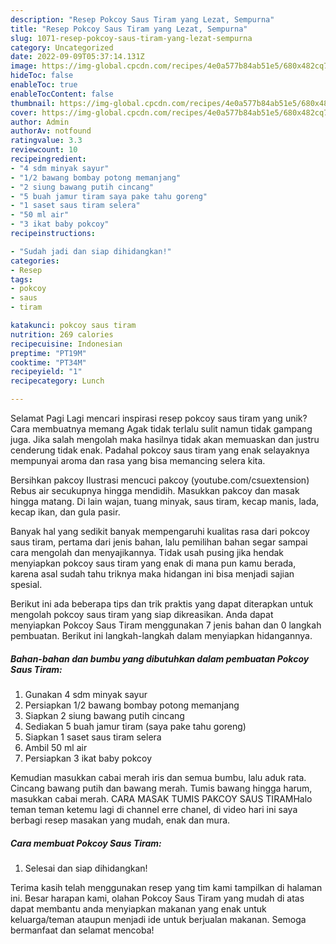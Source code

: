 ```yaml
---
description: "Resep Pokcoy Saus Tiram yang Lezat, Sempurna"
title: "Resep Pokcoy Saus Tiram yang Lezat, Sempurna"
slug: 1071-resep-pokcoy-saus-tiram-yang-lezat-sempurna
category: Uncategorized
date: 2022-09-09T05:37:14.131Z
image: https://img-global.cpcdn.com/recipes/4e0a577b84ab51e5/680x482cq70/pokcoy-saus-tiram-foto-resep-utama.jpg
hideToc: false
enableToc: true
enableTocContent: false
thumbnail: https://img-global.cpcdn.com/recipes/4e0a577b84ab51e5/680x482cq70/pokcoy-saus-tiram-foto-resep-utama.jpg
cover: https://img-global.cpcdn.com/recipes/4e0a577b84ab51e5/680x482cq70/pokcoy-saus-tiram-foto-resep-utama.jpg
author: Admin
authorAv: notfound
ratingvalue: 3.3
reviewcount: 10
recipeingredient:
- "4 sdm minyak sayur"
- "1/2 bawang bombay potong memanjang"
- "2 siung bawang putih cincang"
- "5 buah jamur tiram saya pake tahu goreng"
- "1 saset saus tiram selera"
- "50 ml air"
- "3 ikat baby pokcoy"
recipeinstructions:

- "Sudah jadi dan siap dihidangkan!"
categories:
- Resep
tags:
- pokcoy
- saus
- tiram

katakunci: pokcoy saus tiram 
nutrition: 269 calories
recipecuisine: Indonesian
preptime: "PT19M"
cooktime: "PT34M"
recipeyield: "1"
recipecategory: Lunch

---
```



Selamat Pagi Lagi mencari inspirasi resep pokcoy saus tiram yang unik? Cara membuatnya memang Agak tidak terlalu sulit namun tidak gampang juga. Jika salah mengolah maka hasilnya tidak akan memuaskan dan justru cenderung tidak enak. Padahal pokcoy saus tiram yang enak selayaknya mempunyai aroma dan rasa yang bisa memancing selera kita.


Bersihkan pakcoy Ilustrasi mencuci pakcoy (youtube.com/csuextension) Rebus air secukupnya hingga mendidih. Masukkan pakcoy dan masak hingga matang. Di lain wajan, tuang minyak, saus tiram, kecap manis, lada, kecap ikan, dan gula pasir.

Banyak hal yang sedikit banyak mempengaruhi kualitas rasa dari pokcoy saus tiram, pertama dari jenis bahan, lalu pemilihan bahan segar sampai cara mengolah dan menyajikannya. Tidak usah pusing jika hendak menyiapkan pokcoy saus tiram yang enak di mana pun kamu berada, karena asal sudah tahu triknya maka hidangan ini bisa menjadi sajian spesial.


Berikut ini ada beberapa tips dan trik praktis yang dapat diterapkan untuk mengolah pokcoy saus tiram yang siap dikreasikan. Anda dapat menyiapkan Pokcoy Saus Tiram menggunakan 7 jenis bahan dan 0 langkah pembuatan. Berikut ini langkah-langkah dalam menyiapkan hidangannya.

<!--inarticleads1-->

##### Bahan-bahan dan bumbu yang dibutuhkan dalam pembuatan Pokcoy Saus Tiram:

1. Gunakan 4 sdm minyak sayur
1. Persiapkan 1/2 bawang bombay potong memanjang
1. Siapkan 2 siung bawang putih cincang
1. Sediakan 5 buah jamur tiram (saya pake tahu goreng)
1. Siapkan 1 saset saus tiram selera
1. Ambil 50 ml air
1. Persiapkan 3 ikat baby pokcoy


Kemudian masukkan cabai merah iris dan semua bumbu, lalu aduk rata. Cincang bawang putih dan bawang merah. Tumis bawang hingga harum, masukkan cabai merah. CARA MASAK TUMIS PAKCOY SAUS TIRAMHalo teman teman ketemu lagi di channel erre chanel, di video hari ini saya berbagi resep masakan yang mudah, enak dan mura. 

<!--inarticleads2-->

##### Cara membuat Pokcoy Saus Tiram:


1. Selesai dan siap dihidangkan!



Terima kasih telah menggunakan resep yang tim kami tampilkan di halaman ini. Besar harapan kami, olahan Pokcoy Saus Tiram yang mudah di atas dapat membantu anda menyiapkan makanan yang enak untuk keluarga/teman ataupun menjadi ide untuk berjualan makanan. Semoga bermanfaat dan selamat mencoba!
